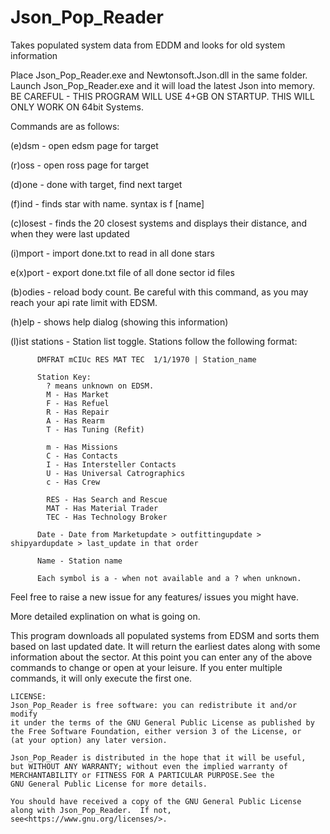 # Json_Pop_Reader
Takes populated system data from EDDM and looks for old system information

Place Json_Pop_Reader.exe and Newtonsoft.Json.dll in the same folder. Launch Json_Pop_Reader.exe and it will load the latest Json into memory. BE CAREFUL - THIS PROGRAM WILL USE 4+GB ON STARTUP. THIS WILL ONLY WORK ON 64bit Systems.

Commands are as follows:

  (e)dsm - open edsm page for target

  (r)oss - open ross page for target

  (d)one - done with target, find next target

  (f)ind - finds star with name. syntax is f [name]

  (c)losest - finds the 20 closest systems and displays their distance, and when they were last updated

  (i)mport - import done.txt to read in all done stars

  e(x)port - export done.txt file of all done sector id files
  
  (b)odies - reload body count. Be careful with this command, as you may reach your api rate limit with EDSM.
  
  (h)elp - shows help dialog (showing this information)
  
  (l)ist stations - Station list toggle. Stations follow the following format:
          
          DMFRAT mCIUc RES MAT TEC  1/1/1970 | Station_name

          Station Key:
            ? means unknown on EDSM.
            M - Has Market
            F - Has Refuel
            R - Has Repair
            A - Has Rearm
            T - Has Tuning (Refit)

            m - Has Missions
            C - Has Contacts
            I - Has Intersteller Contacts
            U - Has Universal Catrographics
            c - Has Crew

            RES - Has Search and Rescue
            MAT - Has Material Trader
            TEC - Has Technology Broker
            
          Date - Date from Marketupdate > outfittingupdate > shipyardupdate > last_update in that order

          Name - Station name
          
          Each symbol is a - when not available and a ? when unknown.

Feel free to raise a new issue for any features/ issues you might have.

More detailed explination on what is going on.

This program downloads all populated systems from EDSM and sorts them based on last updated date. It will return the earliest dates along with some information about the sector. At this point you can enter any of the above commands to change or open at your leisure. If you enter multiple commands, it will only execute the first one.

    LICENSE:
    Json_Pop_Reader is free software: you can redistribute it and/or modify
    it under the terms of the GNU General Public License as published by
    the Free Software Foundation, either version 3 of the License, or
    (at your option) any later version.

    Json_Pop_Reader is distributed in the hope that it will be useful,
    but WITHOUT ANY WARRANTY; without even the implied warranty of
    MERCHANTABILITY or FITNESS FOR A PARTICULAR PURPOSE.See the
    GNU General Public License for more details.

    You should have received a copy of the GNU General Public License
    along with Json_Pop_Reader.  If not, see<https://www.gnu.org/licenses/>.
